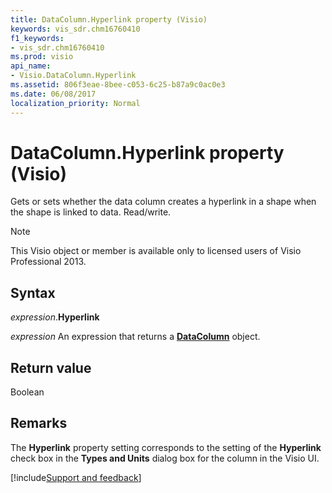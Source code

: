 ```yaml
---
title: DataColumn.Hyperlink property (Visio)
keywords: vis_sdr.chm16760410
f1_keywords:
- vis_sdr.chm16760410
ms.prod: visio
api_name:
- Visio.DataColumn.Hyperlink
ms.assetid: 806f3eae-8bee-c053-6c25-b87a9c0ac0e3
ms.date: 06/08/2017
localization_priority: Normal
---
```



# DataColumn.Hyperlink property (Visio)

Gets or sets whether the data column creates a hyperlink in a shape when the shape is linked to data. Read/write.


> [!NOTE] 
> This Visio object or member is available only to licensed users of Visio Professional 2013.


## Syntax

_expression_.**Hyperlink**

 _expression_ An expression that returns a **[DataColumn](Visio.DataColumn.md)** object.


## Return value

Boolean


## Remarks

The **Hyperlink** property setting corresponds to the setting of the **Hyperlink** check box in the **Types and Units** dialog box for the column in the Visio UI.

[!include[Support and feedback](~/includes/feedback-boilerplate.md)]